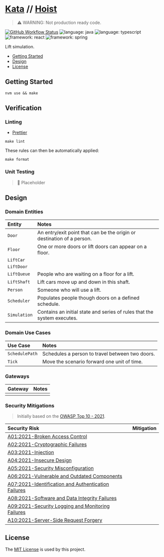 # [Kata](https://github.com/dbtedman/kata) // [Hoist](https://github.com/dbtedman/kata-hoist)

> ⚠️ WARNING: Not production ready code.

[![GitHub Workflow Status](https://img.shields.io/github/workflow/status/dbtedman/kata-hoist/ci?style=for-the-badge&logo=github&label=ci)](https://github.com/dbtedman/kata-hoist/actions/workflows/cy.yml)
![language: java](https://img.shields.io/badge/language-java-blue.svg?style=for-the-badge&logo=java)
![language: typescript](https://img.shields.io/badge/language-typescript-blue.svg?style=for-the-badge&logo=typescript)
![framework: react](https://img.shields.io/badge/framework-react-red.svg?style=for-the-badge&logo=react)
![framework: spring](https://img.shields.io/badge/framework-spring-red.svg?style=for-the-badge&logo=spring)

Lift simulation.

-   [Getting Started](#getting-started)
-   [Design](#design)
-   [License](#license)

## Getting Started

```shell
nvm use && make
```

## Verification

### Linting

-   [Prettier](https://prettier.io)

```shell
make lint
```

These rules can then be automatically applied:

```shell
make format
```

### Unit Testing

> 🚧 Placeholder

## Design

### Domain Entities

| Entity       | Notes                                                                   |
| :----------- | :---------------------------------------------------------------------- |
| `Door`       | An entry/exit point that can be the origin or destination of a person.  |
| `Floor`      | One or more doors or lift doors can appear on a floor.                  |
| `LiftCar`    |                                                                         |
| `LiftDoor`   |                                                                         |
| `LiftQueue`  | People who are waiting on a floor for a lift.                           |
| `LiftShaft`  | Lift cars move up and down in this shaft.                               |
| `Person`     | Someone who will use a lift.                                            |
| `Scheduler`  | Populates people though doors on a defined schedule.                    |
| `Simulation` | Contains an initial state and series of rules that the system executes. |

### Domain Use Cases

| Use Case       | Notes                                           |
| :------------- | :---------------------------------------------- |
| `SchedulePath` | Schedules a person to travel between two doors. |
| `Tick`         | Move the scenario forward one unit of time.     |

### Gateways

| Gateway | Notes |
| :------ | :---- |
|         |       |

### Security Mitigations

> Initially based on the [OWASP Top 10 - 2021](https://owasp.org/www-project-top-ten/).

| Security Risk                                                                                                                       | Mitigation |
| :---------------------------------------------------------------------------------------------------------------------------------- | :--------- |
| [A01:2021-Broken Access Control](https://owasp.org/Top10/A01_2021-Broken_Access_Control/)                                           |            |
| [A02:2021-Cryptographic Failures](https://owasp.org/Top10/A02_2021-Cryptographic_Failures/)                                         |            |
| [A03:2021-Injection](https://owasp.org/Top10/A03_2021-Injection/)                                                                   |            |
| [A04:2021-Insecure Design](https://owasp.org/Top10/A04_2021-Insecure_Design/)                                                       |            |
| [A05:2021-Security Misconfiguration](https://owasp.org/Top10/A05_2021-Security_Misconfiguration/)                                   |            |
| [A06:2021-Vulnerable and Outdated Components](https://owasp.org/Top10/A06_2021-Vulnerable_and_Outdated_Components/)                 |            |
| [A07:2021-Identification and Authentication Failures](https://owasp.org/Top10/A07_2021-Identification_and_Authentication_Failures/) |            |
| [A08:2021-Software and Data Integrity Failures](https://owasp.org/Top10/A08_2021-Software_and_Data_Integrity_Failures/)             |            |
| [A09:2021-Security Logging and Monitoring Failures](https://owasp.org/Top10/A09_2021-Security_Logging_and_Monitoring_Failures/)     |            |
| [A10:2021-Server-Side Request Forgery](https://owasp.org/Top10/A10_2021-Server-Side_Request_Forgery_%28SSRF%29/)                    |            |

## License

The [MIT License](./LICENSE.md) is used by this project.
